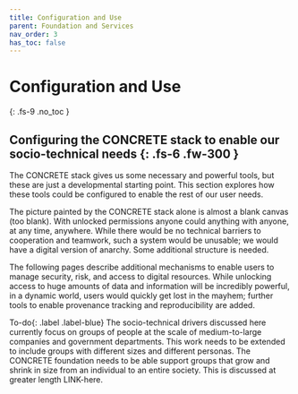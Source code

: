 ```yaml
---
title: Configuration and Use
parent: Foundation and Services
nav_order: 3
has_toc: false
---
```


# Configuration and Use
{: .fs-9 .no_toc }


Configuring the CONCRETE stack to enable our socio-technical needs 
{: .fs-6 .fw-300 }
----

The CONCRETE stack gives us some necessary and powerful tools, but these are just a developmental starting point. This section explores how these tools could be configured to enable the rest of our user needs. 

The picture painted by the CONCRETE stack alone is almost a blank canvas (too blank).  With unlocked permissions anyone could anything with anyone, at any time, anywhere.  While there would be no technical barriers to cooperation and teamwork, such a system would be unusable; we would have a digital version of anarchy. Some additional structure is needed.   

The following pages describe additional mechanisms to enable users to manage security, risk, and access to digital resources. While unlocking access to huge amounts of data and information will be incredibly powerful, in a dynamic world, users would quickly get lost in the mayhem; further tools to enable provenance tracking and reproducibility are added.

<span>To-do</span>{: .label .label-blue} The socio-technical drivers discussed here currently focus on groups of people at the scale of medium-to-large companies and government departments. This work needs to be extended to include groups with different sizes and different personas. The CONCRETE foundation needs to be able support groups that grow and shrink in size from an individual to an entire society.  This is discussed at greater length LINK-here.

  


 
















